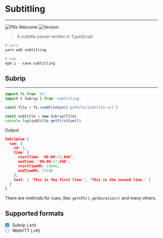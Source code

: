 # Subtitling
------
![PRs Welcome](https://img.shields.io/badge/PRs-welcome-brightgreen.svg) ![Version](https://img.shields.io/github/package-json/v/AlexandreMT/subtitling)

> A subtitle parser written in TypeScript

```s
# yarn
yarn add subtitling

# npm
npm i --save subtitling
```

## Subrip
------

```typescript
import fs from 'fs'
import { Subrip } from 'subtitling'

const file = fs.readFileSync('path/to/subtitle.srt')

const subtitle = new Subrip(file)
console.log(subtitle.getFirstCue())
```

Output

```json
SubripCue {
  cue: {
    id: 1,
    time: {
      startTime: '00:00:23,046',
      endTime: '00:00:27,546',
      startTimeMS: 23046,
      endTimeMS: 27546
    },
    text: [ 'This is the first line.', 'This is the second line.' ]
  }
}
```
There are methods for cues, like: `getCPS()`, `getDuration()` and many others.

## Supported formats
- [x] Subrip (.srt)
- [ ] WebVTT (.vtt)